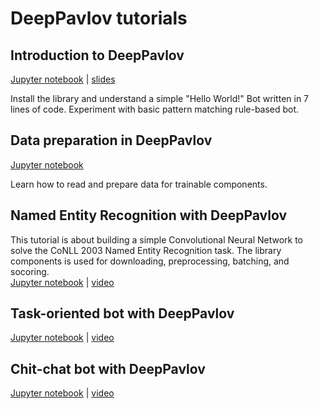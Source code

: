 # DeepPavlov tutorials

## Introduction to DeepPavlov

[Jupyter notebook](00_deeppavlov_intro.ipynb) | [slides](00_deeppavlov_intro.pdf) 

Install the library and understand a simple "Hello World!" Bot written in 7 lines of code. Experiment with basic pattern matching rule-based bot.

## Data preparation in DeepPavlov

[Jupyter notebook](01_deeppavlov_data.ipynb)

Learn how to read and prepare data for trainable components.

## Named Entity Recognition with DeepPavlov

This tutorial is about building a simple Convolutional Neural Network to solve the CoNLL 2003 Named Entity Recognition task. The library components is used for downloading, preprocessing, batching, and socoring.  
[Jupyter notebook](02_deeppavlov_ner.ipynb) | [video](https://youtu.be/6HlL87PWxXU)

## Task-oriented bot with DeepPavlov

[Jupyter notebook](03_deeppavlov_to_bot.ipynb) | [video](https://youtu.be/uvH1zB7qahI)

## Chit-chat bot with DeepPavlov

[Jupyter notebook](04_deeppavlov_chitchat.ipynb) | [video](https://youtu.be/G1TkCkoghC8)
